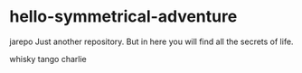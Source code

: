 # hello-symmetrical-adventure
jarepo
Just another repository.
But in here you will find all the secrets of life.

whisky tango charlie
